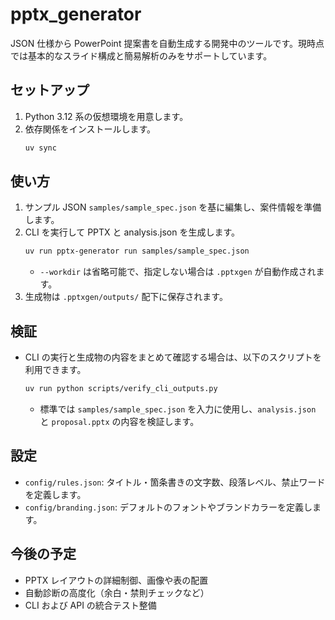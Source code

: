 # pptx_generator

JSON 仕様から PowerPoint 提案書を自動生成する開発中のツールです。現時点では基本的なスライド構成と簡易解析のみをサポートしています。

## セットアップ
1. Python 3.12 系の仮想環境を用意します。
2. 依存関係をインストールします。
   ```bash
   uv sync
   ```

## 使い方
1. サンプル JSON `samples/sample_spec.json` を基に編集し、案件情報を準備します。
2. CLI を実行して PPTX と analysis.json を生成します。
   ```bash
   uv run pptx-generator run samples/sample_spec.json
   ```
   - `--workdir` は省略可能で、指定しない場合は `.pptxgen` が自動作成されます。
3. 生成物は `.pptxgen/outputs/` 配下に保存されます。

## 検証
- CLI の実行と生成物の内容をまとめて確認する場合は、以下のスクリプトを利用できます。
  ```bash
  uv run python scripts/verify_cli_outputs.py
  ```
  - 標準では `samples/sample_spec.json` を入力に使用し、`analysis.json` と `proposal.pptx` の内容を検証します。

## 設定
- `config/rules.json`: タイトル・箇条書きの文字数、段落レベル、禁止ワードを定義します。
- `config/branding.json`: デフォルトのフォントやブランドカラーを定義します。

## 今後の予定
- PPTX レイアウトの詳細制御、画像や表の配置
- 自動診断の高度化（余白・禁則チェックなど）
- CLI および API の統合テスト整備
